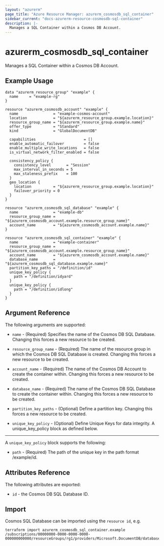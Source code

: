 ```yaml
---
layout: "azurerm"
page_title: "Azure Resource Manager: azurerm_cosmosdb_sql_container"
sidebar_current: "docs-azurerm-resource-cosmosdb-sql-container"
description: |-
  Manages a SQL Container within a Cosmos DB Account.
---
```


# azurerm_cosmosdb_sql_container

Manages a SQL Container within a Cosmos DB Account.

## Example Usage

```hcl
data "azurerm_resource_group" "example" {
  name     = "example-rg"
}

resource "azurerm_cosmosdb_account" "example" {
  name                = "example-cosmos-account"
  location            = "${azurerm_resource_group.example.location}"
  resource_group_name = "${azurerm_resource_group.example.name}"
  offer_type          = "Standard"
  kind                = "GlobalDocumentDB"

  capabilities                      = []
  enable_automatic_failover         = false
  enable_multiple_write_locations   = false
  is_virtual_network_filter_enabled = false

  consistency_policy {
    consistency_level       = "Session"
    max_interval_in_seconds = 5
    max_staleness_prefix    = 100
  }
  geo_location {  
    location          = "${azurerm_resource_group.example.location}"
    failover_priority = 0
  }
}

resource "azurerm_cosmosdb_sql_database" "example" {
  name                = "example-db"
  resource_group_name = "${azurerm_cosmosdb_account.example.resource_group_name}"
  account_name        = "${azurerm_cosmosdb_account.example.name}"
}

resource "azurerm_cosmosdb_sql_container" "example" {
  name                = "example-container"
  resource_group_name = "${azurerm_cosmosdb_account.example.resource_group_name}"
  account_name        = "${azurerm_cosmosdb_account.example.name}"
  database_name       = "${azurerm_cosmosdb_sql_database.example.name}"
  partition_key_paths = "/definition/id"
  unique_key_policy {
    path = "/definition/idyard"
  }
  unique_key_policy {
    path = "/definition/idlong"
  }
}
```

## Argument Reference

The following arguments are supported:

* `name` - (Required) Specifies the name of the Cosmos DB SQL Database. Changing this forces a new resource to be created.

* `resource_group_name` - (Required) The name of the resource group in which the Cosmos DB SQL Database is created. Changing this forces a new resource to be created.

* `account_name` - (Required) The name of the Cosmos DB Account to create the container within. Changing this forces a new resource to be created.

* `database_name` - (Required) The name of the Cosmos DB SQL Database to create the container within. Changing this forces a new resource to be created.

* `partition_key_paths` - (Optional) Define a partition key. Changing this forces a new resource to be created.

* `unique_key_policy` - (Optional) Define Unique Keys for data integrity. A unique_key_policy block as defined below.

---

A `unique_key_policy` block supports the following:

* `path` - (Required) The path of the unique key in the path format /example/id.


## Attributes Reference

The following attributes are exported:

* `id` - the Cosmos DB SQL Database ID.

## Import

Cosmos SQL Database can be imported using the `resource id`, e.g.

```shell
terraform import azurerm_cosmosdb_sql_container.example /subscriptions/00000000-0000-0000-0000-000000000000/resourceGroups/rg1/providers/Microsoft.DocumentDB/databaseAccounts/account1/apis/sql/databases/database1/containers/example
```

